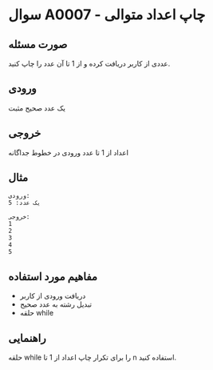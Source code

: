 # سوال A0007 - چاپ اعداد متوالی

## صورت مسئله
عددی از کاربر دریافت کرده و از 1 تا آن عدد را چاپ کنید.

## ورودی
یک عدد صحیح مثبت

## خروجی
اعداد از 1 تا عدد ورودی در خطوط جداگانه

## مثال
```
ورودی:
یک عدد: 5

خروجی:
1
2
3
4
5
```

## مفاهیم مورد استفاده
- دریافت ورودی از کاربر
- تبدیل رشته به عدد صحیح
- حلقه while

## راهنمایی
حلقه while را برای تکرار چاپ اعداد از 1 تا n استفاده کنید.